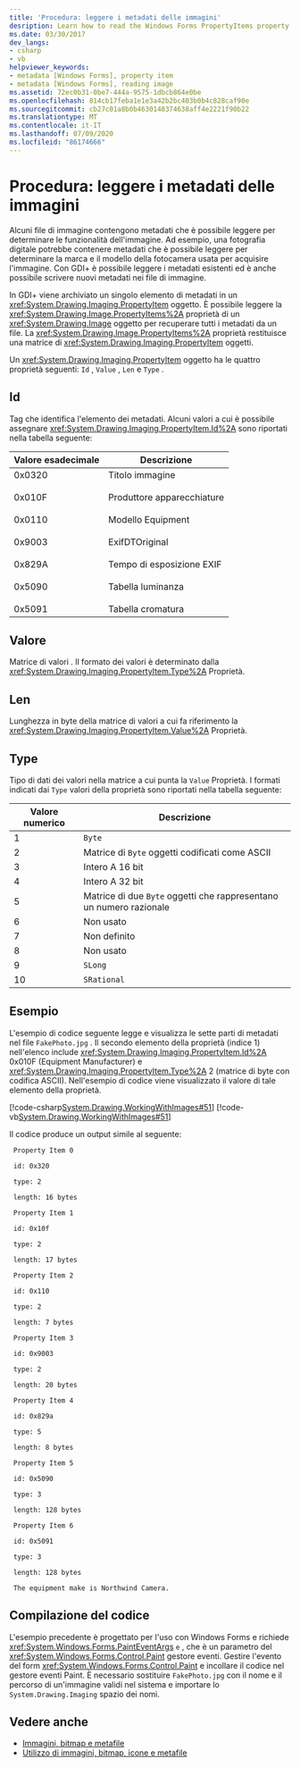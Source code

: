 ```yaml
---
title: 'Procedura: leggere i metadati delle immagini'
desription: Learn how to read the Windows Forms PropertyItems property of an Image object to retrieve all the metadata from a file.
ms.date: 03/30/2017
dev_langs:
- csharp
- vb
helpviewer_keywords:
- metadata [Windows Forms], property item
- metadata [Windows Forms], reading image
ms.assetid: 72ec0b31-0be7-444a-9575-1dbcb864e0be
ms.openlocfilehash: 814cb17feba1e1e3a42b2bc403b0b4c828caf90e
ms.sourcegitcommit: cb27c01a8b0b4630148374638aff4e2221f90b22
ms.translationtype: MT
ms.contentlocale: it-IT
ms.lasthandoff: 07/09/2020
ms.locfileid: "86174666"
---
```

# <a name="how-to-read-image-metadata"></a>Procedura: leggere i metadati delle immagini

Alcuni file di immagine contengono metadati che è possibile leggere per determinare le funzionalità dell'immagine. Ad esempio, una fotografia digitale potrebbe contenere metadati che è possibile leggere per determinare la marca e il modello della fotocamera usata per acquisire l'immagine. Con GDI+ è possibile leggere i metadati esistenti ed è anche possibile scrivere nuovi metadati nei file di immagine.

In GDI+ viene archiviato un singolo elemento di metadati in un <xref:System.Drawing.Imaging.PropertyItem> oggetto. È possibile leggere la <xref:System.Drawing.Image.PropertyItems%2A> proprietà di un <xref:System.Drawing.Image> oggetto per recuperare tutti i metadati da un file. La <xref:System.Drawing.Image.PropertyItems%2A> proprietà restituisce una matrice di <xref:System.Drawing.Imaging.PropertyItem> oggetti.

Un <xref:System.Drawing.Imaging.PropertyItem> oggetto ha le quattro proprietà seguenti: `Id` , `Value` , `Len` e `Type` .

## <a name="id"></a>Id

Tag che identifica l'elemento dei metadati. Alcuni valori a cui è possibile assegnare <xref:System.Drawing.Imaging.PropertyItem.Id%2A> sono riportati nella tabella seguente:

|Valore esadecimale|Descrizione|
|-----------------------|-----------------|
|0x0320<br /><br /> 0x010F<br /><br /> 0x0110<br /><br /> 0x9003<br /><br /> 0x829A<br /><br /> 0x5090<br /><br /> 0x5091|Titolo immagine<br /><br /> Produttore apparecchiature<br /><br /> Modello Equipment<br /><br /> ExifDTOriginal<br /><br /> Tempo di esposizione EXIF<br /><br /> Tabella luminanza<br /><br /> Tabella cromatura|

## <a name="value"></a>Valore

Matrice di valori . Il formato dei valori è determinato dalla <xref:System.Drawing.Imaging.PropertyItem.Type%2A> Proprietà.

## <a name="len"></a>Len

Lunghezza in byte della matrice di valori a cui fa riferimento la <xref:System.Drawing.Imaging.PropertyItem.Value%2A> Proprietà.

## <a name="type"></a>Type

Tipo di dati dei valori nella matrice a cui punta la `Value` Proprietà. I formati indicati dai `Type` valori della proprietà sono riportati nella tabella seguente:

|Valore numerico|Descrizione|
|-------------------|-----------------|
|1|`Byte`|
|2|Matrice di `Byte` oggetti codificati come ASCII|
|3|Intero A 16 bit|
|4|Intero A 32 bit|
|5|Matrice di due `Byte` oggetti che rappresentano un numero razionale|
|6|Non usato|
|7|Non definito|
|8|Non usato|
|9|`SLong`|
|10|`SRational`|

## <a name="example"></a>Esempio
  
L'esempio di codice seguente legge e visualizza le sette parti di metadati nel file `FakePhoto.jpg` . Il secondo elemento della proprietà (indice 1) nell'elenco include <xref:System.Drawing.Imaging.PropertyItem.Id%2A> 0x010F (Equipment Manufacturer) e <xref:System.Drawing.Imaging.PropertyItem.Type%2A> 2 (matrice di byte con codifica ASCII). Nell'esempio di codice viene visualizzato il valore di tale elemento della proprietà.

[!code-csharp[System.Drawing.WorkingWithImages#51](~/samples/snippets/csharp/VS_Snippets_Winforms/System.Drawing.WorkingWithImages/CS/Class1.cs#51)]
[!code-vb[System.Drawing.WorkingWithImages#51](~/samples/snippets/visualbasic/VS_Snippets_Winforms/System.Drawing.WorkingWithImages/VB/Class1.vb#51)]

Il codice produce un output simile al seguente:

```output
 Property Item 0
  
 id: 0x320
  
 type: 2

 length: 16 bytes
  
 Property Item 1
  
 id: 0x10f
  
 type: 2
  
 length: 17 bytes
  
 Property Item 2
  
 id: 0x110
  
 type: 2
  
 length: 7 bytes
  
 Property Item 3
  
 id: 0x9003
  
 type: 2
  
 length: 20 bytes
  
 Property Item 4
  
 id: 0x829a
  
 type: 5
  
 length: 8 bytes
  
 Property Item 5
  
 id: 0x5090
  
 type: 3
  
 length: 128 bytes
  
 Property Item 6
  
 id: 0x5091
  
 type: 3
  
 length: 128 bytes
  
 The equipment make is Northwind Camera.
 ```

## <a name="compiling-the-code"></a>Compilazione del codice

L'esempio precedente è progettato per l'uso con Windows Forms e richiede <xref:System.Windows.Forms.PaintEventArgs> `e` , che è un parametro del <xref:System.Windows.Forms.Control.Paint> gestore eventi. Gestire l'evento del form <xref:System.Windows.Forms.Control.Paint> e incollare il codice nel gestore eventi Paint. È necessario sostituire `FakePhoto.jpg` con il nome e il percorso di un'immagine validi nel sistema e importare lo `System.Drawing.Imaging` spazio dei nomi.

## <a name="see-also"></a>Vedere anche

- [Immagini, bitmap e metafile](images-bitmaps-and-metafiles.md)
- [Utilizzo di immagini, bitmap, icone e metafile](working-with-images-bitmaps-icons-and-metafiles.md)
